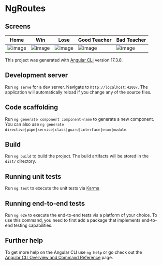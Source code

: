 # NgRoutes

## Screens

| Home      | Win | Lose    |  Good Teacher | Bad Teacher |
| ----    |    ----   | ---- |   ----   |    --- |
| ![image](https://github.com/user-attachments/assets/b90d1826-d2c4-40e5-b445-b2d39c9e6ac5)  |    ![image](https://github.com/user-attachments/assets/0c3bdd18-a027-4afc-919e-002b8736415b) | ![image](https://github.com/user-attachments/assets/6cd671bd-0a66-4251-a7d3-aec825da6189) | ![image](https://github.com/user-attachments/assets/17c8518b-33b4-443a-8db1-68b231a465b1) | ![image](https://github.com/user-attachments/assets/3d6a3c17-1d06-44d3-90ba-c77b8f463d7d) |

This project was generated with [Angular CLI](https://github.com/angular/angular-cli) version 17.3.8.

## Development server

Run `ng serve` for a dev server. Navigate to `http://localhost:4200/`. The application will automatically reload if you change any of the source files.

## Code scaffolding

Run `ng generate component component-name` to generate a new component. You can also use `ng generate directive|pipe|service|class|guard|interface|enum|module`.

## Build

Run `ng build` to build the project. The build artifacts will be stored in the `dist/` directory.

## Running unit tests

Run `ng test` to execute the unit tests via [Karma](https://karma-runner.github.io).

## Running end-to-end tests

Run `ng e2e` to execute the end-to-end tests via a platform of your choice. To use this command, you need to first add a package that implements end-to-end testing capabilities.

## Further help

To get more help on the Angular CLI use `ng help` or go check out the [Angular CLI Overview and Command Reference](https://angular.io/cli) page.
